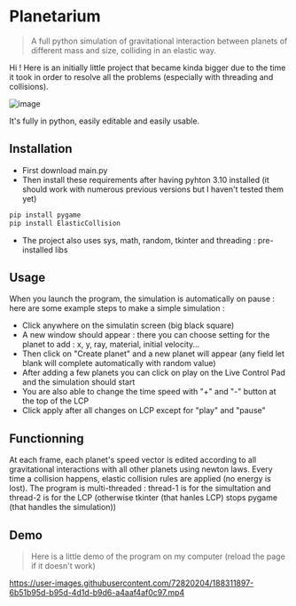 # Planetarium
> A full python simulation of gravitational interaction between planets of different mass and size, colliding in an elastic way.

Hi ! Here is an initially little project that became kinda bigger due to the time it took in order to resolve all the problems (especially with threading and collisions).

![image](https://user-images.githubusercontent.com/72820204/188311953-ee312954-b415-4add-8e9d-1ec2c086a01e.png)


It's fully in python, easily editable and easily usable.

## Installation
* First download main.py
* Then install these requirements after having pyhton 3.10 installed (it should work with numerous previous versions but I haven't tested them yet)
```py
pip install pygame
pip install ElasticCollision
```
* The project also uses sys, math, random, tkinter and threading : pre-installed libs

## Usage
When you launch the program, the simulation is automatically on pause : here are some example steps to make a simple simulation :
* Click anywhere on the simulatin screen (big black square)
* A new window should appear : there you can choose setting for the planet to add : x, y, ray, material, initial velocity...
* Then click on "Create planet" and a new planet will appear (any field let blank will complete automatically with random value)
* After adding a few planets you can click on play on the Live Control Pad and the simulation should start
* You are also able to change the time speed with "+" and "-" button at the top of the LCP
* Click apply after all changes on LCP except for "play" and "pause"

## Functionning
At each frame, each planet's speed vector is edited according to all gravitational interactions with all other planets using newton laws. Every time a collision happens, elastic collision rules are applied (no energy is lost). The program is multi-threaded : thread-1 is for the simultation and thread-2 is for the LCP (otherwise tkinter (that hanles LCP) stops pygame (that handles the simulation))

## Demo
> Here is a little demo of the program on my computer (reload the page if it doesn't work)

https://user-images.githubusercontent.com/72820204/188311897-6b51b95d-b95d-4d1d-b9d6-a4aaf4af0c97.mp4

